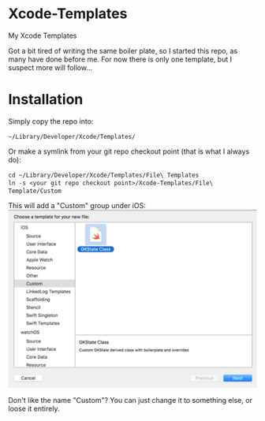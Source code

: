 # Xcode-Templates
My Xcode Templates

Got a bit tired of writing the same boiler plate, so I started this repo, as many have done before me. For now there is only one template, but I suspect more will follow...

# Installation

Simply copy the repo into:
```
~/Library/Developer/Xcode/Templates/
```

Or make a symlink from your git repo checkout point (that is what I always do):
```
cd ~/Library/Developer/Xcode/Templates/File\ Templates
ln -s <your git repo checkout point>/Xcode-Templates/File\ Template/Custom
```

This will add a "Custom" group under iOS:
![dialog](https://github.com/lytzen/Xcode-Templates/blob/master/NewFileDialog.png)

Don't like the name "Custom"? You can just change it to something else, or loose it entirely.
